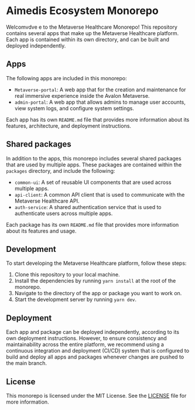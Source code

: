 # Aimedis Ecosystem Monorepo

Welcomvdve
e to the Metaverse Healthcare Monorepo! This repository contains several apps that make up the Metaverse Healthcare platform. Each app is contained within its own directory, and can be built and deployed independently.

## Apps

The following apps are included in this monorepo:

- `Metaverse-portal`: A web app that for the creation and maintenance for real immersive experience inside the Avalon Metaverse.
- `admin-portal`: A web app that allows admins to manage user accounts, view system logs, and configure system settings.

Each app has its own `README.md` file that provides more information about its features, architecture, and deployment instructions.

## Shared packages

In addition to the apps, this monorepo includes several shared packages that are used by multiple apps. These packages are contained within the `packages` directory, and include the following:

- `common-ui`: A set of reusable UI components that are used across multiple apps.
- `api-client`: A common API client that is used to communicate with the Metaverse Healthcare API.
- `auth-service`: A shared authentication service that is used to authenticate users across multiple apps.

Each package has its own `README.md` file that provides more information about its features and usage.

## Development

To start developing the Metaverse Healthcare platform, follow these steps:

1. Clone this repository to your local machine.
2. Install the dependencies by running `yarn install` at the root of the monorepo.
3. Navigate to the directory of the app or package you want to work on.
4. Start the development server by running `yarn dev`.

## Deployment

Each app and package can be deployed independently, according to its own deployment instructions. However, to ensure consistency and maintainability across the entire platform, we recommend using a continuous integration and deployment (CI/CD) system that is configured to build and deploy all apps and packages whenever changes are pushed to the main branch.

## License

This monorepo is licensed under the MIT License. See the [LICENSE](LICENSE) file for more information.
